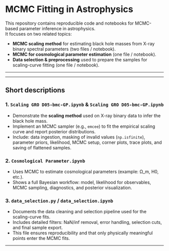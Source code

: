 # MCMC Fitting in Astrophysics

This repository contains reproducible code and notebooks for MCMC-based parameter inference in astrophysics.  
It focuses on two related topics:

- **MCMC scaling method** for estimating black hole masses from X-ray binary spectral parameters (two files / notebook).
- **MCMC for cosmological parameter estimation** (one file / notebook).
- **Data selection & preprocessing** used to prepare the samples for scaling-curve fitting (one file / notebook).

---

---

## Short descriptions

### 1. `Scaling GRO D05-bmc-GP.ipynb` & `Scaling GRO D05-bmc-GP.ipynb`
- Demonstrate the **scaling method** used on X-ray binary data to infer the black hole mass.
- Implement an MCMC sampler (e.g., `emcee`) to fit the empirical scaling curve and report posterior distributions.
- Include: data ingestion, masking of invalid values (`np.isfinite`), parameter priors, likelihood, MCMC setup, corner plots, trace plots, and saving of flattened samples.

### 2. `Cosmological Parameter.ipynb`
- Uses MCMC to estimate cosmological parameters (example: Ω_m, H0, etc.).
- Shows a full Bayesian workflow: model, likelihood for observables, MCMC sampling, diagnostics, and posterior visualization.

### 3. `data_selection.py` / `data_selection.ipynb`
- Documents the data cleaning and selection pipeline used for the scaling-curve fits.
- Includes detailed filters: NaN/inf removal, error handling, selection cuts, and final sample export.
- This file ensures reproducibility and that only physically meaningful points enter the MCMC fits.

---

